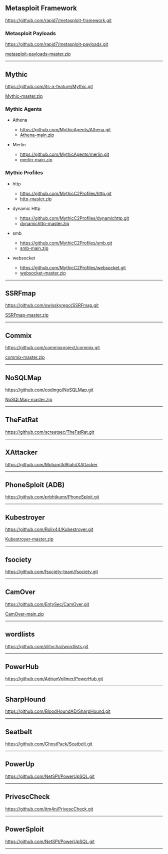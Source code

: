 ## Metasploit Framework
https://github.com/rapid7/metasploit-framework.git

### Metasploit Payloads
https://github.com/rapid7/metasploit-payloads.git

[metasploit-payloads-master.zip](https://github.com/nationalcptc-teamtools/Towson-university/files/12787093/metasploit-payloads-master.zip)

_________________________________

## Mythic
https://github.com/its-a-feature/Mythic.git

[Mythic-master.zip](https://github.com/nationalcptc-teamtools/Towson-university/files/12787009/Mythic-master.zip)

### Mythic Agents

- Athena
  -  https://github.com/MythicAgents/Athena.git
  -  [Athena-main.zip](https://github.com/nationalcptc-teamtools/Towson-university/files/12787017/Athena-main.zip)

- Merlin
  -  https://github.com/MythicAgents/merlin.git
  - [merlin-main.zip](https://github.com/nationalcptc-teamtools/Towson-university/files/12787024/merlin-main.zip)

### Mythic Profiles

- http
  -  https://github.com/MythicC2Profiles/http.git
  -  [http-master.zip](https://github.com/nationalcptc-teamtools/Towson-university/files/12787032/http-master.zip)

- dynamic Http
  -  https://github.com/MythicC2Profiles/dynamichttp.git
  -  [dynamichttp-master.zip](https://github.com/nationalcptc-teamtools/Towson-university/files/12787035/dynamichttp-master.zip)

- smb
  -  https://github.com/MythicC2Profiles/smb.git
  -  [smb-main.zip](https://github.com/nationalcptc-teamtools/Towson-university/files/12787040/smb-main.zip)

- websocket
  -  https://github.com/MythicC2Profiles/websocket.git
  -  [websocket-master.zip](https://github.com/nationalcptc-teamtools/Towson-university/files/12787047/websocket-master.zip)

________________________________________________________________
## SSRFmap
https://github.com/swisskyrepo/SSRFmap.git

[SSRFmap-master.zip](https://github.com/nationalcptc-teamtools/Towson-university/files/12787223/SSRFmap-master.zip)

_________________________________________________________________
## Commix
https://github.com/commixproject/commix.git

[commix-master.zip](https://github.com/nationalcptc-teamtools/Towson-university/files/12787226/commix-master.zip)

__________________________________________________________________
## NoSQLMap
https://github.com/codingo/NoSQLMap.git

[NoSQLMap-master.zip](https://github.com/nationalcptc-teamtools/Towson-university/files/12787232/NoSQLMap-master.zip)

__________________________________________________________________
## TheFatRat
https://github.com/screetsec/TheFatRat.git

__________________________________________________________________
## XAttacker
https://github.com/Moham3dRiahi/XAttacker


__________________________________________________________________
## PhoneSploit (ADB)
https://github.com/prbhtkumr/PhoneSploit.git


__________________________________________________________________
## Kubestroyer
https://github.com/Rolix44/Kubestroyer.git

[Kubestroyer-master.zip](https://github.com/nationalcptc-teamtools/Towson-university/files/12787261/Kubestroyer-master.zip)

___________________________________________________________________
## fsociety
https://github.com/fsociety-team/fsociety.git


___________________________________________________________________
## CamOver
https://github.com/EntySec/CamOver.git

[CamOver-main.zip](https://github.com/nationalcptc-teamtools/Towson-university/files/12787283/CamOver-main.zip)

____________________________________________________________________
## wordlists
https://github.com/drtychai/wordlists.git


_____________________________________________________________________
## PowerHub
https://github.com/AdrianVollmer/PowerHub.git

_____________________________________________________________________
## SharpHound
https://github.com/BloodHoundAD/SharpHound.git

_____________________________________________________________________
## Seatbelt
https://github.com/GhostPack/Seatbelt.git

______________________________________________________________________
## PowerUp
https://github.com/NetSPI/PowerUpSQL.git

______________________________________________________________________
## PrivescCheck
https://github.com/itm4n/PrivescCheck.git

______________________________________________________________________
## PowerSploit
https://github.com/NetSPI/PowerUpSQL.git

_______________________________________________________________________
